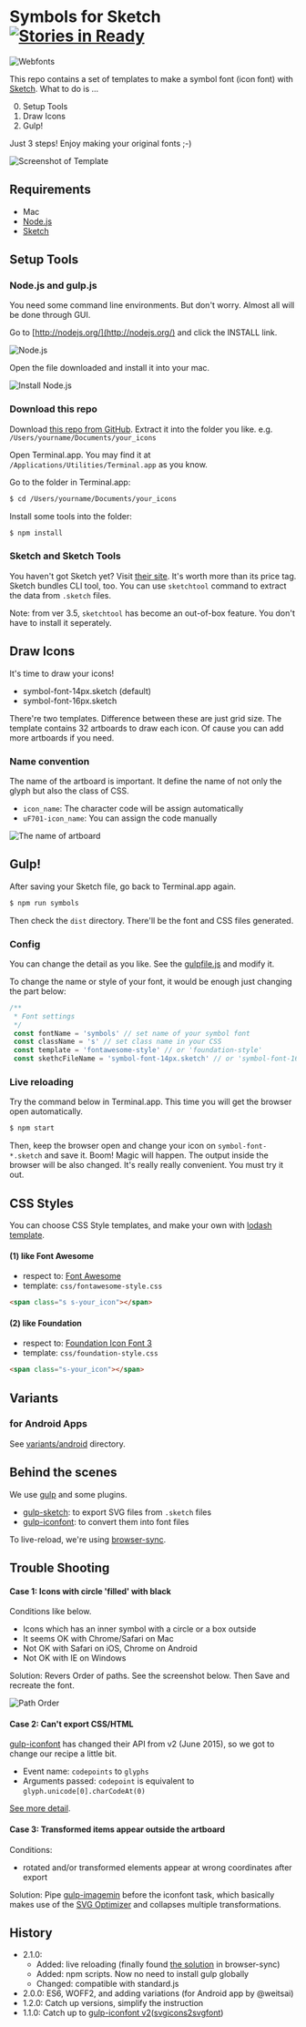 # Symbols for Sketch [![Stories in Ready](https://badge.waffle.io/cognitom/symbols-for-sketch.png?label=ready&title=Ready)](https://waffle.io/cognitom/symbols-for-sketch)

![Webfonts](images/webfonts.png)

This repo contains a set of templates to make a symbol font (icon font) with [Sketch](http://bohemiancoding.com/sketch). What to do is ...

0. Setup Tools
0. Draw Icons
0. Gulp!

Just 3 steps! Enjoy making your original fonts ;-)

![Screenshot of Template](images/template.png)


## Requirements

- Mac
- [Node.js](https://nodejs.org/)
- [Sketch](https://www.sketchapp.com/)


## Setup Tools

### Node.js and gulp.js

You need some command line environments. But don't worry. Almost all will be done through GUI.

Go to [http://nodejs.org/](http://nodejs.org/) and click the INSTALL link.

![Node.js](images/nodejs.png)

Open the file downloaded and install it into your mac.

![Install Node.js](images/install-node.png)

### Download this repo

Download [this repo from GitHub](https://github.com/cognitom/symbols-for-sketch/archive/master.zip). Extract it into the folder you like. e.g. `/Users/yourname/Documents/your_icons`

Open Terminal.app. You may find it at `/Applications/Utilities/Terminal.app` as you know.

Go to the folder in Terminal.app:

```bash
$ cd /Users/yourname/Documents/your_icons
```

Install some tools into the folder:

```bash
$ npm install
```


### Sketch and Sketch Tools

You haven't got Sketch yet? Visit [their site](http://sketchapp.com/). It's worth more than its price tag. Sketch bundles CLI tool, too. You can use `sketchtool` command to extract the data from `.sketch` files.

Note: from ver 3.5, `sketchtool` has become an out-of-box feature. You don't have to install it seperately.


## Draw Icons

It's time to draw your icons!

- symbol-font-14px.sketch (default)
- symbol-font-16px.sketch

There're two templates. Difference between these are just grid size. The template contains 32 artboards to draw each icon. Of cause you can add more artboards if you need.


### Name convention

The name of the artboard is important. It define the name of not only the glyph but also the class of CSS.

- `icon_name`: The character code will be assign automatically
- `uF701-icon_name`: You can assign the code manually

![The name of artboard](images/sample.png)


## Gulp!

After saving your Sketch file, go back to Terminal.app again.

```bash
$ npm run symbols
```

Then check the `dist` directory. There'll be the font and CSS files generated.


### Config

You can change the detail as you like. See the [gulpfile.js](gulpfile.js) and modify it.

To change the name or style of your font, it would be enough just changing the part below:

```javascript
/**
 * Font settings
 */
 const fontName = 'symbols' // set name of your symbol font
 const className = 's' // set class name in your CSS
 const template = 'fontawesome-style' // or 'foundation-style'
 const skethcFileName = 'symbol-font-14px.sketch' // or 'symbol-font-16px.sketch'
```

### Live reloading

Try the command below in Terminal.app. This time you will get the browser open automatically.

```bash
$ npm start
```

Then, keep the browser open and change your icon on `symbol-font-*.sketch` and save it. Boom! Magic will happen. The output inside the browser will be also changed. It's really really convenient. You must try it out.


## CSS Styles

You can choose CSS Style templates, and make your own with [lodash template](http://lodash.com/docs#template).


#### (1) like Font Awesome

- respect to: [Font Awesome](http://fontawesome.io/)
- template: `css/fontawesome-style.css`

```html
<span class="s s-your_icon"></span>
```


#### (2) like Foundation

- respect to: [Foundation Icon Font 3](http://zurb.com/playground/foundation-icon-fonts-3)
- template: `css/foundation-style.css`

```html
<span class="s-your_icon"></span>
```


## Variants

### for Android Apps

See [variants/android](variants/android) directory.


## Behind the scenes

We use [gulp](http://gulpjs.com/) and some plugins.

- [gulp-sketch](https://github.com/cognitom/gulp-sketch): to export SVG files from `.sketch` files
- [gulp-iconfont](https://github.com/nfroidure/gulp-iconfont): to convert them into font files

To live-reload, we're using [browser-sync](https://browsersync.io/).

## Trouble Shooting

#### Case 1: Icons with circle 'filled' with black

Conditions like below.

- Icons which has an inner symbol with a circle or a box outside
- It seems OK with Chrome/Safari on Mac
- Not OK with Safari on iOS, Chrome on Android
- Not OK with IE on Windows

Solution: Revers Order of paths. See the screenshot below. Then Save and recreate the font.

![Path Order](images/path-order.png)

#### Case 2: Can't export CSS/HTML

[gulp-iconfont](https://github.com/nfroidure/gulp-iconfont) has changed their API from v2 (June 2015), so we got to change our recipe a little bit.

- Event name: `codepoints` to `glyphs`
- Arguments passed: `codepoint` is equivalent to `glyph.unicode[0].charCodeAt(0)`

[See more detail](https://github.com/cognitom/symbols-for-sketch/blob/6cf363c0926f2ea00f7249c65cea7a279e590601/gulpfile.js#L17-L26).

#### Case 3: Transformed items appear outside the artboard

Conditions:

- rotated and/or transformed elements appear at wrong coordinates after export

Solution: Pipe [gulp-imagemin](https://github.com/sindresorhus/gulp-imagemin) before the iconfont task, which basically makes use of the [SVG Optimizer](https://github.com/svg/svgo) and collapses multiple transformations.


## History

- 2.1.0:
  - Added: live reloading (finally found [the solution](https://github.com/cognitom/symbols-for-sketch/blob/v2.1.0/gulpfile.js#L72-L78) in browser-sync)
  - Added: npm scripts. Now no need to install gulp globally
  - Changed: compatible with standard.js
- 2.0.0: ES6, WOFF2, and adding variations (for Android app by @weitsai)
- 1.2.0: Catch up versions, simplify the instruction
- 1.1.0: Catch up to [gulp-iconfont v2](https://github.com/nfroidure/gulp-iconfont)([svgicons2svgfont](https://github.com/nfroidure/svgicons2svgfont))
